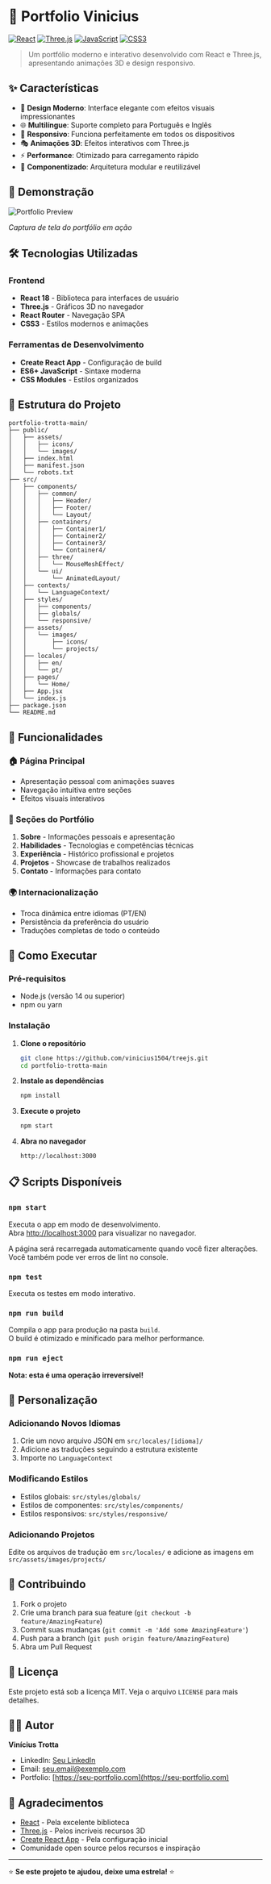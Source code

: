 # 🌟 Portfolio Vinicius

[![React](https://img.shields.io/badge/React-18.x-61DAFB?style=for-the-badge&logo=react&logoColor=white)](https://reactjs.org/)
[![Three.js](https://img.shields.io/badge/Three.js-Latest-000000?style=for-the-badge&logo=three.js&logoColor=white)](https://threejs.org/)
[![JavaScript](https://img.shields.io/badge/JavaScript-ES6+-F7DF1E?style=for-the-badge&logo=javascript&logoColor=black)](https://developer.mozilla.org/docs/Web/JavaScript)
[![CSS3](https://img.shields.io/badge/CSS3-Latest-1572B6?style=for-the-badge&logo=css3&logoColor=white)](https://www.w3.org/Style/CSS/)

> Um portfólio moderno e interativo desenvolvido com React e Three.js, apresentando animações 3D e design responsivo.

## ✨ Características

- 🎨 **Design Moderno**: Interface elegante com efeitos visuais impressionantes
- 🌐 **Multilíngue**: Suporte completo para Português e Inglês
- 📱 **Responsivo**: Funciona perfeitamente em todos os dispositivos
- 🎭 **Animações 3D**: Efeitos interativos com Three.js
- ⚡ **Performance**: Otimizado para carregamento rápido
- 🔧 **Componentizado**: Arquitetura modular e reutilizável

## 🚀 Demonstração

![Portfolio Preview](https://via.placeholder.com/800x400/0066cc/ffffff?text=Portfolio+Preview)

*Captura de tela do portfólio em ação*

## 🛠️ Tecnologias Utilizadas

### Frontend
- **React 18** - Biblioteca para interfaces de usuário
- **Three.js** - Gráficos 3D no navegador
- **React Router** - Navegação SPA
- **CSS3** - Estilos modernos e animações

### Ferramentas de Desenvolvimento
- **Create React App** - Configuração de build
- **ES6+ JavaScript** - Sintaxe moderna
- **CSS Modules** - Estilos organizados

## 📁 Estrutura do Projeto

```
portfolio-trotta-main/
├── public/
│   ├── assets/
│   │   ├── icons/
│   │   └── images/
│   ├── index.html
│   ├── manifest.json
│   └── robots.txt
├── src/
│   ├── components/
│   │   ├── common/
│   │   │   ├── Header/
│   │   │   ├── Footer/
│   │   │   └── Layout/
│   │   ├── containers/
│   │   │   ├── Container1/
│   │   │   ├── Container2/
│   │   │   ├── Container3/
│   │   │   └── Container4/
│   │   ├── three/
│   │   │   └── MouseMeshEffect/
│   │   └── ui/
│   │       └── AnimatedLayout/
│   ├── contexts/
│   │   └── LanguageContext/
│   ├── styles/
│   │   ├── components/
│   │   ├── globals/
│   │   └── responsive/
│   ├── assets/
│   │   └── images/
│   │       ├── icons/
│   │       └── projects/
│   ├── locales/
│   │   ├── en/
│   │   └── pt/
│   ├── pages/
│   │   └── Home/
│   ├── App.jsx
│   └── index.js
├── package.json
└── README.md
```

## 🎯 Funcionalidades

### 🏠 Página Principal
- Apresentação pessoal com animações suaves
- Navegação intuitiva entre seções
- Efeitos visuais interativos

### 💼 Seções do Portfólio
1. **Sobre** - Informações pessoais e apresentação
2. **Habilidades** - Tecnologias e competências técnicas
3. **Experiência** - Histórico profissional e projetos
4. **Projetos** - Showcase de trabalhos realizados
5. **Contato** - Informações para contato

### 🌍 Internacionalização
- Troca dinâmica entre idiomas (PT/EN)
- Persistência da preferência do usuário
- Traduções completas de todo o conteúdo

## 🚀 Como Executar

### Pré-requisitos
- Node.js (versão 14 ou superior)
- npm ou yarn

### Instalação

1. **Clone o repositório**
   ```bash
   git clone https://github.com/vinicius1504/treejs.git
   cd portfolio-trotta-main
   ```

2. **Instale as dependências**
   ```bash
   npm install
   ```

3. **Execute o projeto**
   ```bash
   npm start
   ```

4. **Abra no navegador**
   ```
   http://localhost:3000
   ```

## 📋 Scripts Disponíveis

### `npm start`
Executa o app em modo de desenvolvimento.\
Abra [http://localhost:3000](http://localhost:3000) para visualizar no navegador.

A página será recarregada automaticamente quando você fizer alterações.\
Você também pode ver erros de lint no console.

### `npm test`
Executa os testes em modo interativo.

### `npm run build`
Compila o app para produção na pasta `build`.\
O build é otimizado e minificado para melhor performance.

### `npm run eject`
**Nota: esta é uma operação irreversível!**

## 🎨 Personalização

### Adicionando Novos Idiomas
1. Crie um novo arquivo JSON em `src/locales/[idioma]/`
2. Adicione as traduções seguindo a estrutura existente
3. Importe no `LanguageContext`

### Modificando Estilos
- Estilos globais: `src/styles/globals/`
- Estilos de componentes: `src/styles/components/`
- Estilos responsivos: `src/styles/responsive/`

### Adicionando Projetos
Edite os arquivos de tradução em `src/locales/` e adicione as imagens em `src/assets/images/projects/`

## 🤝 Contribuindo

1. Fork o projeto
2. Crie uma branch para sua feature (`git checkout -b feature/AmazingFeature`)
3. Commit suas mudanças (`git commit -m 'Add some AmazingFeature'`)
4. Push para a branch (`git push origin feature/AmazingFeature`)
5. Abra um Pull Request

## 📄 Licença

Este projeto está sob a licença MIT. Veja o arquivo `LICENSE` para mais detalhes.

## 👨‍💻 Autor

**Vinícius Trotta**
- LinkedIn: [Seu LinkedIn](https://linkedin.com/in/seu-perfil)
- Email: seu.email@exemplo.com
- Portfolio: [https://seu-portfolio.com](https://seu-portfolio.com)

## 🙏 Agradecimentos

- [React](https://reactjs.org/) - Pela excelente biblioteca
- [Three.js](https://threejs.org/) - Pelos incríveis recursos 3D
- [Create React App](https://create-react-app.dev/) - Pela configuração inicial
- Comunidade open source pelos recursos e inspiração

---

⭐ **Se este projeto te ajudou, deixe uma estrela!** ⭐

